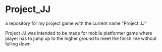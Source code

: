 # Project_JJ
a repository for my project game with the current name "Project JJ" 

Project JJ was intended to be made for mobile platformer game 
where player has to jump up to the higher ground to meet the finish line without falling down 
